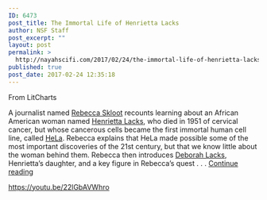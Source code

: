 ```yaml
---
ID: 6473
post_title: The Immortal Life of Henrietta Lacks
author: NSF Staff
post_excerpt: ""
layout: post
permalink: >
  http://nayahscifi.com/2017/02/24/the-immortal-life-of-henrietta-lacks/
published: true
post_date: 2017-02-24 12:35:18
---
```

From LitCharts

A journalist named <a class="inline-popup-trigger inline-character" href="http://www.litcharts.com/lit/the-immortal-life-of-henrietta-lacks/characters/rebecca-skloot-the-author" data-character-id="14531"><span class="inline-character">Rebecca Skloot</span></a> recounts learning about an African American woman named <a class="inline-popup-trigger inline-character" href="http://www.litcharts.com/lit/the-immortal-life-of-henrietta-lacks/characters/henrietta-lacks" data-character-id="14530"><span class="inline-character">Henrietta Lacks</span></a>, who died in 1951 of cervical cancer, but whose cancerous cells became the first immortal human cell line, called <a class="inline-popup-trigger inline-simbol" href="http://www.litcharts.com/lit/the-immortal-life-of-henrietta-lacks/symbols/hela" data-simbol-id="1623"><span class="inline-symbol">HeLa</span></a>. Rebecca explains that HeLa made possible some of the most important discoveries of the 21st century, but that we know little about the woman behind them. Rebecca then introduces <a class="inline-popup-trigger inline-character" href="http://www.litcharts.com/lit/the-immortal-life-of-henrietta-lacks/characters/deborah-dale-lacks" data-character-id="14532"><span class="inline-character">Deborah Lacks</span></a>, Henrietta’s daughter, and a key figure in Rebecca’s quest . . . <a href="http://www.litcharts.com/lit/the-immortal-life-of-henrietta-lacks/summary">Continue reading</a>

https://youtu.be/22lGbAVWhro